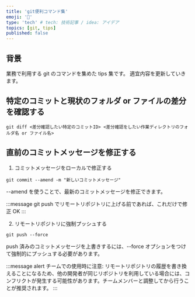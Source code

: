 ```yaml
---
title: 'git便利コマンド集'
emoji: '🎃'
type: 'tech' # tech: 技術記事 / idea: アイデア
topics: [git, tips]
published: false
---
```


## 背景

業務で利用する git のコマンドを集めた tips 集です。
適宜内容を更新していきます。

## 特定のコミットと現状のフォルダ or ファイルの差分を確認する

```
git diff <差分確認したい特定のコミットID> <差分確認をしたい作業ディレクトリのフォルダ名 or ファイル名>
```

## 直前のコミットメッセージを修正する

1. コミットメッセージをローカルで修正する

```
git commit --amend -m "新しいコミットメッセージ"
```

--amend を使うことで、最新のコミットメッセージを修正できます。

:::message
git push でリモートリポジトリに上げる前であれば、これだけで修正 OK
:::

2. リモートリポジトリに強制プッシュする

```
git push --force
```

push 済みのコミットメッセージを上書きするには、--force オプションをつけて強制的にプッシュする必要があります。

:::message alert
チームでの使用時に注意: リモートリポジトリの履歴を書き換えることになるため、他の開発者が同じリポジトリを利用している場合には、コンフリクトが発生する可能性があります。チームメンバーと調整してから行うことが推奨されます。
:::
